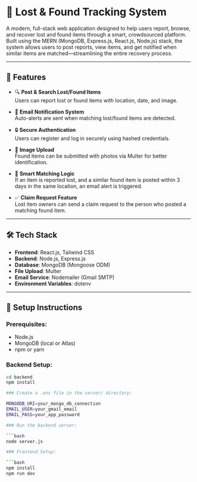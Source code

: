 # 🧭 Lost & Found Tracking System

A modern, full-stack web application designed to help users report, browse, and recover lost and found items through a smart, crowdsourced platform. Built using the MERN (MongoDB, Express.js, React.js, Node.js) stack, the system allows users to post reports, view items, and get notified when similar items are matched—streamlining the entire recovery process.

---

## 🚀 Features

- 🔍 **Post & Search Lost/Found Items**  
  Users can report lost or found items with location, date, and image.

- 📨 **Email Notification System**  
  Auto-alerts are sent when matching lost/found items are detected.

- 🔒 **Secure Authentication**  
  Users can register and log in securely using hashed credentials.

- 📸 **Image Upload**  
  Found items can be submitted with photos via Multer for better identification.

- 🧠 **Smart Matching Logic**  
  If an item is reported lost, and a similar found item is posted within 3 days in the same location, an email alert is triggered.

- ✅ **Claim Request Feature**  
  Lost item owners can send a claim request to the person who posted a matching found item.

---

## 🛠️ Tech Stack

- **Frontend**: React.js, Tailwind CSS  
- **Backend**: Node.js, Express.js  
- **Database**: MongoDB (Mongoose ODM)  
- **File Upload**: Multer  
- **Email Service**: Nodemailer (Gmail SMTP)  
- **Environment Variables**: dotenv

---

## 🧪 Setup Instructions

### Prerequisites:
- Node.js
- MongoDB (local or Atlas)
- npm or yarn

### Backend Setup:

```bash
cd backend
npm install

### Create a .env file in the server/ directory:

MONGODB_URI=your_mongo_db_connection
EMAIL_USER=your_gmail_email
EMAIL_PASS=your_app_password

### Run the backend server:

```bash
node server.js

### Frontend Setup:

```bash
npm install
npm run dev
